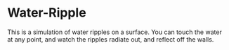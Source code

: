 # Water-Ripple
This is a simulation of water ripples on a surface. 
You can touch the water at any point, and watch the ripples radiate out, and reflect off the walls. 
